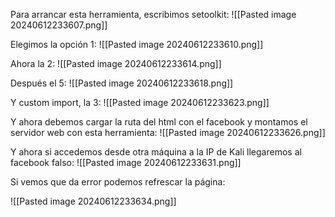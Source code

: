 Para arrancar esta herramienta, escribimos setoolkit:
![[Pasted image 20240612233607.png]]

Elegimos la opción 1:
![[Pasted image 20240612233610.png]]

Ahora la 2:
![[Pasted image 20240612233614.png]]

Después el 5:
![[Pasted image 20240612233618.png]]

Y custom import, la 3:
![[Pasted image 20240612233623.png]]

Y ahora debemos cargar la ruta del html con el facebook y montamos el servidor web
con esta herramienta:
![[Pasted image 20240612233626.png]]

Y ahora si accedemos desde otra máquina a la IP de Kali llegaremos al facebook falso:
![[Pasted image 20240612233631.png]]

Si vemos que da error podemos refrescar la página:

![[Pasted image 20240612233634.png]]